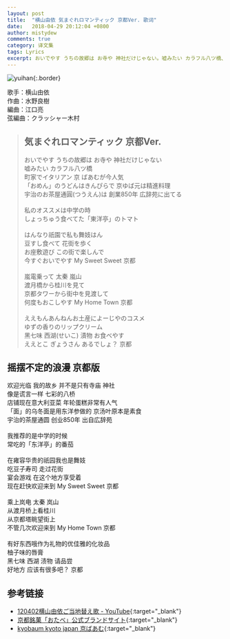 ```yaml
---
layout: post
title:  "横山由依 気まぐれロマンティック 京都Ver. 歌词"
date:   2018-04-29 20:12:04 +0800
author: mistydew
comments: true
category: 译文集
tags: Lyrics
excerpt: おいでやす うちの故郷は お寺や 神社だけじゃない。嘘みたい カラフル八ツ橋、町家でイタリアン 京 ばあむが今人気。
---
```

![yuihan](https://e40yqg.dm.files.1drv.com/y4mqHBTKlD-7t-qW8Eas1qeldzSdIAWao7_69WuUjE62ZtxJ6bnSiZLh-uF2GeONR2AfiV2U62M0K7fCbUisOFrlMFcJlAFwOLPGpnDMI-Pe6wtQBThgWw-_9HQvPUDWYpGJw7O0TDTV7iqoeRl5_O0Ey-2D1vTn_BLmqyssj5TND8G3ZJYhq5E5ntkOloVftKGrwANDplYWd9sPDYvkCLGAQ){:.border}

歌手：横山由依<br>
作曲：水野良樹<br>
編曲：江口亮<br>
弦編曲：クラッシャー木村

<blockquote class="original">
  <h2>気まぐれロマンティック 京都Ver.</h2>
  <p>
    おいでやす うちの故郷は お寺や 神社だけじゃない<br>
    嘘みたい カラフル八ツ橋<br>
    町家でイタリアン 京 ばあむが今人気<br>
    「おめん」のうどんはきんぴらで 京ゆば元は精進料理<br>
    宇治のお茶屋通圓(つうえん)は 創業850年 広辞苑に出てる<br>
    <br>
    私のオススメは中学の時<br>
    しょっちゅう食べてた「東洋亭」のトマト<br>
    <br>
    はんなり祇園で私も舞妓はん<br>
    豆すし食べて 花街を歩く<br>
    お座敷遊び この街で楽しんで<br>
    今すぐおいでやす My Sweet Sweet 京都<br>
    <br>
    嵐電乗って 太秦 嵐山<br>
    渡月橋から桂川を見て<br>
    京都タワーから街中を見渡して<br>
    何度もおこしやす My Home Town 京都<br>
    <br>
    ええもんあんねんお土産によーじやのコスメ<br>
    ゆずの香りのリップクリーム<br>
    黑七味 西湖(せいこ) 漬物 お食べやす<br>
    ええとこ ぎょうさん あるでしょ？ 京都
  </p>
</blockquote>

<div class="translation">
  <h2>摇摆不定的浪漫 京都版</h2>
  <p>
    欢迎光临 我的故乡 并不是只有寺庙 神社<br>
    像是谎言一样 七彩的八桥<br>
    店铺现在意大利亚菜 年轮蛋糕非常有人气<br>
    「面」的乌冬面是用东洋参做的 京汤叶原本是素食<br>
    宇治的茶屋通圆 创业850年 出自広辞苑<br>
    <br>
    我推荐的是中学的时候<br>
    常吃的「东洋亭」的番茄<br>
    <br>
    在雍容华贵的祇园我也是舞妓<br>
    吃豆子寿司 走过花街<br>
    宴会游戏 在这个地方享受着<br>
    现在赶快欢迎来到 My Sweet Sweet 京都<br>
    <br>
    乘上岚电 太秦 岚山<br>
    从渡月桥上看桂川<br>
    从京都塔眺望街上<br>
    不管几次欢迎来到 My Home Town 京都<br>
    <br>
    有好东西哦作为礼物的优佳雅的化妆品<br>
    柚子味的唇膏<br>
    黑七味 西湖 渍物 请品尝<br>
    好地方 应该有很多吧？ 京都
  </p>
</div>

## 参考链接

* [120402横山由依ご当地替え歌 - YouTube](https://youtu.be/G4ngewwE50w){:target="_blank"}
* [京都銘菓「おたべ」公式ブランドサイト](http://otabe.kyoto.jp){:target="_blank"}
* [kyobaum kyoto japan 京ばあむ](http://kyobaum.shop){:target="_blank"}
